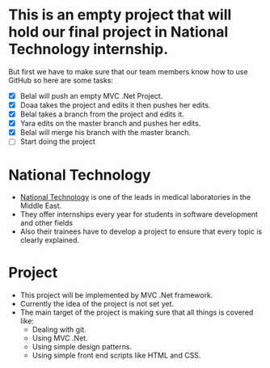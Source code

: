 # This is an empty project that will hold our final project in National Technology internship.
 But first we have to make sure that our team members know how to use GitHub so here are some tasks:
 
  - [x] Belal will push an empty MVC .Net Project.
  - [x] Doaa takes the project and edits it then pushes her edits.
  - [x] Belal takes a branch from the project and edits it.
  - [x] Yara edits on the master branch and pushes her edits.
  - [x] Belal will merge his branch with the master branch.
  - [ ] Start doing the project

# National Technology

- [National Technology](http://nt-me.com) is one of the leads in medical laboratories in the Middle East.
- They offer internships every year for students in software development and other fields
- Also their trainees have to develop a project to ensure that every topic is clearly explained.

# Project

- This project will be implemented by MVC .Net framework.
- Currently the idea of the project is not set yet.
- The main target of the project is making sure that all things is covered like:
	- Dealing with git.
	- Using MVC .Net.
	- Using simple design patterns.
	- Using simple front end scripts like HTML and CSS.


